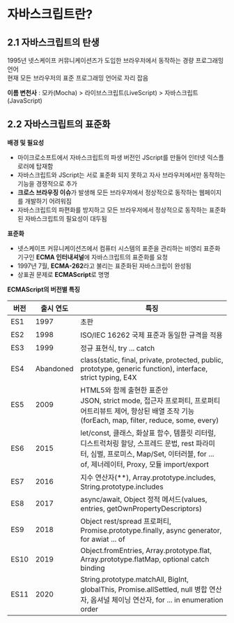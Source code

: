 # 자바스크립트란?
## 2.1 자바스크립트의 탄생
1995년 넷스케이프 커뮤니케이션즈가 도입한 브라우저에서 동작하는 경량 프로그래밍 언어<br>
현재 모든 브라우저의 표준 프로그래밍 언어로 자리 잡음

**이름 변천사** : 모카(Mocha) > 라이브스크립트(LiveScript) > 자바스크립트(JavaScript)

## 2.2 자바스크립트의 표준화
**배경 및 필요성**
- 마이크로소프트에서 자바스크립트의 파생 버전인 JScript를 만들어 인터넷 익스플로러에 탑재함
- 자바스크립트와 JScript는 서로 표준화 되지 못하고 자사 브라우저에서만 동작하는 기능을 경쟁적으로 추가
- **크로스 브라우징 이슈**가 발생해 모든 브라우저에서 정상적으로 동작하는 웹페이지를 개발하기 어려워짐
- 자바스크립트의 파편화를 방지하고 모든 브라우저에서 정상적으로 동작하는 표준화된 자바스크립트의 필요성이 대두됨

**표준화**
- 넷스케이프 커뮤니케이션즈에서 컴퓨터 시스템의 표준을 관리하는 비영리 표준화 기구인 **ECMA 인터내셔널**에 자바스크립트의 표준화를 요청
- 1997년 7월, **ECMA-262**라고 불리는 표준화된 자바스크립이 완성됨
- 상표권 문제로 **ECMAScript**로 명명

**ECMAScript의 버전별 특징**

|버전|출시 연도|특징|
|--|--|--|
|ES1|1997|초판|
|ES2|1998|ISO/IEC 16262 국제 표준과 동일한 규격을 적용|
|ES3|1999|정규 표현식, try ... catch|
|ES4|Abandoned|class(static, final, private, protected, public, prototype, generic function), interface, strict typing, E4X|
|ES5|2009|HTML5와 함께 출현한 표준안<br>JSON, strict mode, 접근자 프로퍼티, 프로퍼티 어트리뷰트 제어, 향상된 배열 조작 기능(forEach, map, filter, reduce, some, every)|
|ES6|2015|let/const, 클래스, 화살표 함수, 템플릿 리터럴, 디스트럭처링 할당, 스프레드 문법, rest 파라미터, 심벌, 프로미스, Map/Set, 이터러블, for ... of, 제너레이터, Proxy, 모듈 import/export|
|ES7|2016|지수 연산자(**), Array.prototype.includes,<br> String.prototype.includes|
|ES8|2017|async/await, Object 정적 메서드(values, entries, getOwnPropertyDescriptors)|
|ES9|2018|Object rest/spread 프로퍼티, Promise.prototype.finally, async generator, for awiat ... of|
|ES10|2019|Object.fromEntries, Array.prototype.flat, Array.prototype.flatMap, optional catch binding|
|ES11|2020|String.prototype.matchAll, BigInt, globalThis, Promise.allSettled, null 병합 연산자, 옵셔널 체이닝 연산자, for ... in enumeration order|
